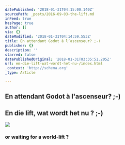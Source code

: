 ```yaml
---
datePublished: '2018-01-31T04:15:00.140Z'
sourcePath: _posts/2016-09-03-the-lift.md
inFeed: true
hasPage: true
author: []
via: {}
dateModified: '2018-01-31T04:14:59.553Z'
title: En attendant Godot à l’ascenseur? ;-)
publisher: {}
description: ''
starred: false
datePublishedOriginal: '2018-01-31T03:35:51.205Z'
url: en-die-lift-wat-wordt-het-nu-/index.html
_context: 'http://schema.org'
_type: Article

---
```

## En attendant Godot à l'ascenseur? ;-)

## En die lift, wat wordt het nu ? ;-)
![](https://the-grid-user-content.s3-us-west-2.amazonaws.com/e4260f47-9d23-4ba6-a50a-02f399aa690d.png)

### or waiting for a world-lift ?
